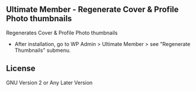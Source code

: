 ## Ultimate Member - Regenerate Cover & Profile Photo thumbnails

Regenerates Cover & Profile Photo thumbnails

-  After installation, go to WP Admin > Ultimate Member > see "Regenerate Thumbnails" submenu.

## License

GNU Version 2 or Any Later Version
